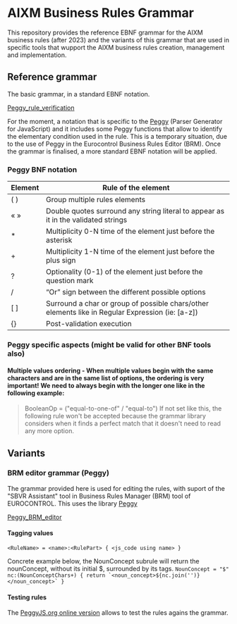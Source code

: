 # AIXM Business Rules Grammar
This repository provides the reference EBNF grammar for the AIXM business rules (after 2023) and the variants of this grammar that are used in specific tools that wupport the AIXM business rules creation, management and implementation.

## Reference grammar
The basic grammar, in a standard EBNF notation.

[Peggy_rule_verification](https://github.com/aixm/Business-Rules-Grammar/blob/main/Peggy_rule_verification)

For the moment, a notation that is specific to the [Peggy](https://peggyjs.org/) (Parser Generator for JavaScript) and it includes some Peggy functions that allow to identify the elementary condition used in the rule. 
This is a temporary situation, due to the use of Peggy in the Eurocontrol Business Rules Editor (BRM). Once the grammar is finalised, a more standard EBNF notation will be applied.

### Peggy BNF notation
|     Element    |     Rule of the   element                                                                                 |
|----------------|-----------------------------------------------------------------------------------------------------------|
|     ( )        |     Group multiple rules elements                                                                         |
|     « »        |     Double quotes surround any string literal to appear   as it in the validated strings                  |
|     *          |     Multiplicity 0-N time of the element just before the asterisk                                         |
|     +          |     Multiplicity 1-N time of the element just before the   plus sign                                      |
|     ?          |     Optionality (0-1) of the element just before the question mark                                        |
|     /          |     “Or” sign between the different possible options                                                      |
|     [ ]        |     Surround a char or group of possible chars/other elements like in   Regular Expression (ie: [a-z])    |
|     {}         |     Post-validation execution                                                                             |

### Peggy specific aspects (might be valid for other BNF tools also)
#### Multiple values ordering - When multiple values begin with the same characters and are in the same list of options, the ordering is very important! We need to always begin with the longer one like in the following example:
> BooleanOp = ("equal-to-one-of" / "equal-to")
If not set like this, the following rule won't be accepted because the grammar library considers when it finds a perfect match that it doesn't need to read any more option.

## Variants
### BRM editor grammar (Peggy)
The grammar provided here is used for editing the rules, with suport of the "SBVR Assistant" tool in Business Rules Manager (BRM) tool of EUROCONTROL. This uses the library [Peggy](https://peggyjs.org/)

[Peggy_BRM_editor](https://github.com/aixm/Business-Rules-Grammar/blob/main/Peggy_BRM_editor)

#### Tagging values
```<RuleName> = <name>:<RulePart> { <js_code using name> }```

Concrete example below, the NounConcept subrule will return the nounConcept, without its initial \$, surrounded by its tags. 
```NounConcept = "$" nc:(NounConceptChars+) { return `<noun_concept>${nc.join('')}</noun_concept>` }```

#### Testing rules
The [PeggyJS.org online version](https://peggyjs.org/online.html) allows to test the rules agains the grammar.
